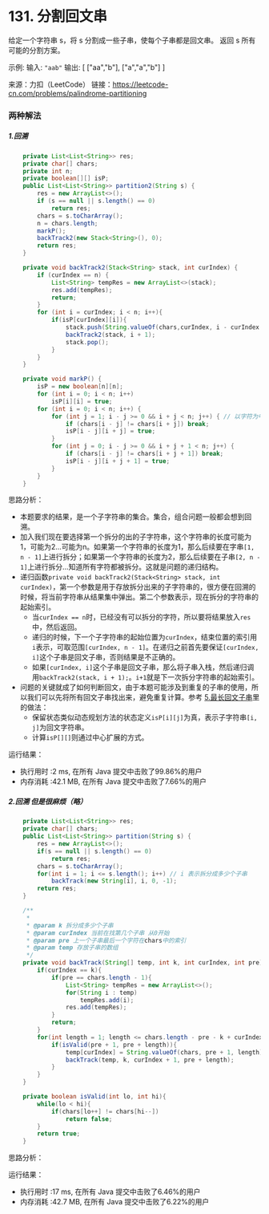 # 131. 分割回文串
给定一个字符串 s，将 s 分割成一些子串，使每个子串都是回文串。
返回 s 所有可能的分割方案。

示例:
输入: `"aab"`
输出:
[
  ["aa","b"],
  ["a","a","b"]
]

来源：力扣（LeetCode）
链接：https://leetcode-cn.com/problems/palindrome-partitioning

### 两种解法

##### 1.回溯

```java
	private List<List<String>> res;
    private char[] chars;
    private int n;
    private boolean[][] isP;
	public List<List<String>> partition2(String s) {
        res = new ArrayList<>();
        if (s == null || s.length() == 0)
            return res;
        chars = s.toCharArray();
        n = chars.length;
        markP();
        backTrack2(new Stack<String>(), 0);
        return res;
    }

    private void backTrack2(Stack<String> stack, int curIndex) {
        if (curIndex == n) {
            List<String> tempRes = new ArrayList<>(stack);
            res.add(tempRes);
            return;
        }
        for (int i = curIndex; i < n; i++){
            if(isP[curIndex][i]){
                stack.push(String.valueOf(chars,curIndex, i - curIndex + 1));
                backTrack2(stack, i + 1);
                stack.pop();
            }
        }
    }

    private void markP() {
        isP = new boolean[n][n];
        for (int i = 0; i < n; i++)
            isP[i][i] = true;
        for (int i = 0; i < n; i++) {
            for (int j = 1; i - j >= 0 && i + j < n; j++) { // 以字符为中心的子串的判断
                if (chars[i - j] != chars[i + j]) break;
                isP[i - j][i + j] = true;
            }
            for (int j = 0; i - j >= 0 && i + j + 1 < n; j++) {
                if (chars[i - j] != chars[i + j + 1]) break;
                isP[i - j][i + j + 1] = true;
            }
        }
    }
```

思路分析：

* 本题要求的结果，是一个子字符串的集合。集合，组合问题一般都会想到回溯。
* 加入我们现在要选择第一个拆分的出的子字符串，这个字符串的长度可能为1，可能为2...可能为n。如果第一个字符串的长度为1，那么后续要在字串`[1, n - 1]`上进行拆分；如果第一个字符串的长度为2，那么后续要在子串`[2, n - 1]`上进行拆分...知道所有字符都被拆分。这就是问题的递归结构。
* 递归函数`private void backTrack2(Stack<String> stack, int curIndex)`，第一个参数是用于存放拆分出来的子字符串的，很方便在回溯的时候，将当前字符串从结果集中弹出。第二个参数表示，现在拆分的字符串的起始索引。
    * 当`curIndex == n`时，已经没有可以拆分的字符，所以要将结果放入`res`中，然后返回。
    * 递归的时候，下一个子字符串的起始位置为`curIndex`，结束位置的索引用`i`表示，可取范围`[curIndex, n - 1]`。在递归之前首先要保证`[curIndex, i]`这个子串是回文子串，否则结果是不正确的。
    * 如果`[curIndex, i]`这个子串是回文子串，那么将子串入栈，然后递归调用`backTrack2(stack, i + 1);`。`i+1`就是下一次拆分字符串的起始索引。
* 问题的关键就成了如何判断回文，由于本题可能涉及到重复的子串的使用，所以我们可以先将所有回文子串找出来，避免重复计算。参考 [5.最长回文子串](https://github.com/ustcyyw/yyw_algorithm/blob/master/medium/String/longestPalindrome5.md)里的做法：
    * 保留状态类似动态规划方法的状态定义`isP[i][j]`为真，表示子字符串`[i, j]`为回文字符串。
    * 计算`isP[][]`则通过中心扩展的方式。

运行结果：
* 执行用时 :2 ms, 在所有 Java 提交中击败了99.86%的用户
* 内存消耗 :42.1 MB, 在所有 Java 提交中击败了7.66%的用户
##### 2.回溯 但是很麻烦（略）

```java
	private List<List<String>> res;
    private char[] chars;
    public List<List<String>> partition(String s) {
        res = new ArrayList<>();
        if(s == null || s.length() == 0)
            return res;
        chars = s.toCharArray();
        for(int i = 1; i <= s.length(); i++) // i 表示拆分成多少个子串
            backTrack(new String[i], i, 0, -1);
        return res;
    }

    /**
     *
     * @param k 拆分成多少个子串
     * @param curIndex 当前在找第几个子串 从0开始
     * @param pre 上一个子串最后一个字符在chars中的索引
     * @param temp 存放子串的数组
     */
    private void backTrack(String[] temp, int k, int curIndex, int pre){
        if(curIndex == k){
            if(pre == chars.length - 1){
                List<String> tempRes = new ArrayList<>();
                for(String i : temp)
                    tempRes.add(i);
                res.add(tempRes);
            }
            return;
        }
        for(int length = 1; length <= chars.length - pre - k + curIndex; length++){
            if(isValid(pre + 1, pre + length)){
                temp[curIndex] = String.valueOf(chars, pre + 1, length);
                backTrack(temp, k, curIndex + 1, pre + length);
            }
        }
    }

    private boolean isValid(int lo, int hi){
        while(lo < hi){
            if(chars[lo++] != chars[hi--])
                return false;
        }
        return true;
    }
```

思路分析：

运行结果：

* 执行用时 :17 ms, 在所有 Java 提交中击败了6.46%的用户
* 内存消耗 :42.7 MB, 在所有 Java 提交中击败了6.22%的用户